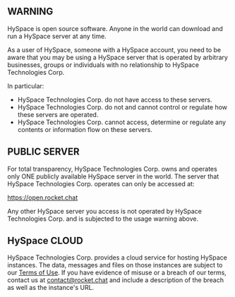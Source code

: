 ## WARNING

HySpace is open source software. Anyone in the world can download and run a HySpace server at any time.

As a user of HySpace, someone with a HySpace account, you need to be aware that you may be using a HySpace server that is operated by arbitrary businesses, groups or individuals with no relationship to HySpace Technologies Corp.

In particular:

- HySpace Technologies Corp. do not have access to these servers.  
- HySpace Technologies Corp. do not and cannot control or regulate how these servers are operated.   
- HySpace Technologies Corp. cannot access, determine or regulate any contents or information flow on these servers.

## PUBLIC SERVER

For total transparency, HySpace Technologies Corp. owns and operates only ONE publicly available HySpace server in the world. The server that HySpace Technologies Corp. operates can only be accessed at:

https://open.rocket.chat     

Any other HySpace server you access is not operated by HySpace Technologies Corp. and is subjected to the usage warning above.

## HySpace CLOUD

HySpace Technologies Corp. provides a cloud service for hosting HySpace instances. The data, messages and files on those instances are subject to our [Terms of Use](https://rocket.chat/terms). If you have evidence of misuse or a breach of our terms, contact us at [contact@rocket.chat](mailto:contact@rocket.chat) and include a description of the breach as well as the instance's URL.
